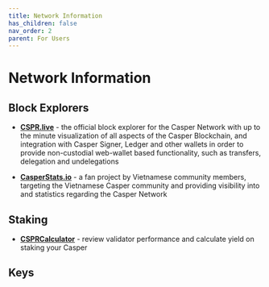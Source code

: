 ```yaml
---
title: Network Information
has_children: false
nav_order: 2
parent: For Users
---
```


# Network Information

## Block Explorers

* **[CSPR.live](https://cspr.live)** - the official block explorer for the Casper Network with up to the minute
visualization of all aspects of the Casper Blockchain, and integration with Casper Signer, Ledger and other wallets
  in order to provide non-custodial web-wallet based functionality, such as transfers, delegation and undelegations
  
* **[CasperStats.io](https://casperstats.com)** - a fan project by Vietnamese community members, targeting the Vietnamese 
  Casper community and providing visibility into and statistics regarding the Casper Network

## Staking

* **[CSPRCalculator](https://blockshark.net/casper-profit-calculator/#/)** - review validator performance and calculate
yield on staking your Casper

## Keys
